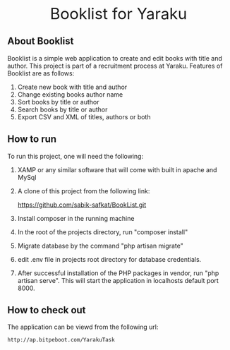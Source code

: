 <p align="center">
    <span style="font-size: 35px">Booklist for Yaraku</span>
</p>


## About Booklist

Booklist is a simple web application to create and edit
books with title and author. This project is part of a recruitment process at Yaraku. Features of Booklist are
as follows:
1. Create new book with title and author
2. Change existing books author name
3. Sort books by title or author
4. Search books by title or author
5. Export CSV and XML of titles, authors or both 


## How to run
To run this project, one will need the following:
1. XAMP or any similar software that will come with built in
apache and MySql
2. A clone of this project from the following link:

    https://github.com/sabik-safkat/BookList.git
3. Install composer in the running machine
4. In the root of the projects directory, run "composer install"
5. Migrate database by the command "php artisan migrate"
6. edit .env file in projects root directory for database credentials.
7. After successful installation of the PHP packages in vendor, run "php artisan serve". This will start the application in localhosts default port 8000.

## How to check out
The application can be viewd from the following url:

    http://ap.bitpeboot.com/YarakuTask
